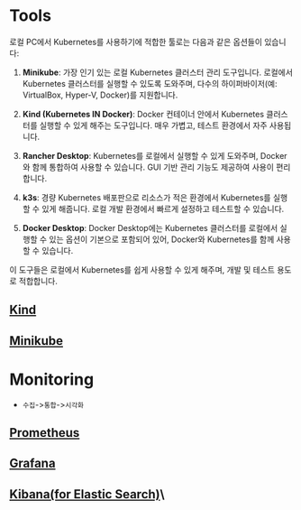 # Tools
로컬 PC에서 Kubernetes를 사용하기에 적합한 툴로는 다음과 같은 옵션들이 있습니다:

1. **Minikube**: 가장 인기 있는 로컬 Kubernetes 클러스터 관리 도구입니다. 로컬에서 Kubernetes 클러스터를 실행할 수 있도록 도와주며, 다수의 하이퍼바이저(예: VirtualBox, Hyper-V, Docker)를 지원합니다.

2. **Kind (Kubernetes IN Docker)**: Docker 컨테이너 안에서 Kubernetes 클러스터를 실행할 수 있게 해주는 도구입니다. 매우 가볍고, 테스트 환경에서 자주 사용됩니다.

3. **Rancher Desktop**: Kubernetes를 로컬에서 실행할 수 있게 도와주며, Docker와 함께 통합하여 사용할 수 있습니다. GUI 기반 관리 기능도 제공하여 사용이 편리합니다.

4. **k3s**: 경량 Kubernetes 배포판으로 리소스가 적은 환경에서 Kubernetes를 실행할 수 있게 해줍니다. 로컬 개발 환경에서 빠르게 설정하고 테스트할 수 있습니다.

5. **Docker Desktop**: Docker Desktop에는 Kubernetes 클러스터를 로컬에서 실행할 수 있는 옵션이 기본으로 포함되어 있어, Docker와 Kubernetes를 함께 사용할 수 있습니다.

이 도구들은 로컬에서 Kubernetes를 쉽게 사용할 수 있게 해주며, 개발 및 테스트 용도로 적합합니다.


## [Kind](./kind/README.md)
## [Minikube](./minikube/README.md)

# Monitoring
* `수집`->`통합`->`시각화`
## [Prometheus](./prometheus/README.md)
## [Grafana](./grafana/README.md)
## [Kibana(for Elastic Search)](./kibana/README.md)\
